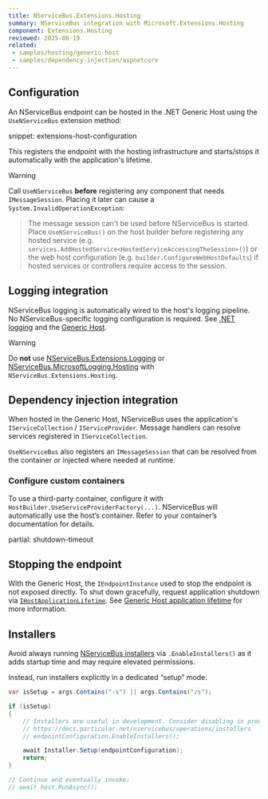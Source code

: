 ```yaml
---
title: NServiceBus.Extensions.Hosting
summary: NServiceBus integration with Microsoft.Extensions.Hosting
component: Extensions.Hosting
reviewed: 2025-08-19
related:
 - samples/hosting/generic-host
 - samples/dependency-injection/aspnetcore
---
```


## Configuration

An NServiceBus endpoint can be hosted in the .NET Generic Host using the `UseNServiceBus` extension method:

snippet: extensions-host-configuration

This registers the endpoint with the hosting infrastructure and starts/stops it automatically with the application's lifetime.

> [!WARNING]
> Call `UseNServiceBus` **before** registering any component that needs `IMessageSession`. Placing it later can cause a `System.InvalidOperationException`:
>
> > The message session can't be used before NServiceBus is started. Place `UseNServiceBus()` on the host builder before registering any hosted service (e.g. `services.AddHostedService<HostedServiceAccessingTheSession>()`) or the web host configuration (e.g. `builder.ConfigureWebHostDefaults`) if hosted services or controllers require access to the session.

## Logging integration

NServiceBus logging is automatically wired to the host's logging pipeline. No NServiceBus-specific logging configuration is required. See [.NET logging](https://docs.microsoft.com/en-us/aspnet/core/fundamentals/logging) and the [Generic Host](https://docs.microsoft.com/en-us/aspnet/core/fundamentals/host/generic-host).

> [!WARNING]
> Do **not** use [NServiceBus.Extensions.Logging](/nservicebus/logging/extensions-logging.md) or [NServiceBus.MicrosoftLogging.Hosting](https://www.nuget.org/packages/NServiceBus.MicrosoftLogging.Hosting) with `NServiceBus.Extensions.Hosting`.

## Dependency injection integration

When hosted in the Generic Host, NServiceBus uses the application's `IServiceCollection` / `IServiceProvider`. Message handlers can resolve services registered in `IServiceCollection`.

`UseNServiceBus` also registers an `IMessageSession` that can be resolved from the container or injected where needed at runtime.

### Configure custom containers

To use a third-party container, configure it with `HostBuilder.UseServiceProviderFactory(...)`. NServiceBus will automatically use the host’s container. Refer to your container’s documentation for details.

partial: shutdown-timeout

## Stopping the endpoint

With the Generic Host, the `IEndpointInstance` used to stop the endpoint is not exposed directly. To shut down gracefully, request application shutdown via [`IHostApplicationLifetime`](https://learn.microsoft.com/en-us/dotnet/api/microsoft.extensions.hosting.ihostapplicationlifetime). See [Generic Host application lifetime](https://learn.microsoft.com/en-us/aspnet/core/fundamentals/host/generic-host#ihostapplicationlifetime) for more information.

## Installers

Avoid always running [NServiceBus installers](/nservicebus/operations/installers.md) via `.EnableInstallers()` as it adds startup time and may require elevated permissions.

Instead, run installers explicitly in a dedicated “setup” mode:

```csharp
var isSetup = args.Contains("-s") || args.Contains("/s");

if (isSetup)
{
    // Installers are useful in development. Consider disabling in production.
    // https://docs.particular.net/nservicebus/operations/installers
    // endpointConfiguration.EnableInstallers();

    await Installer.Setup(endpointConfiguration);
    return;
}

// Continue and eventually invoke:
// await host.RunAsync();
